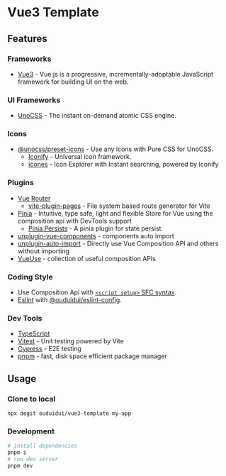 # Vue3 Template

## Features

### Frameworks

- [Vue3](https://vuejs.org/) - Vue.js is a progressive, incrementally-adoptable JavaScript framework for building UI on the web.

### UI Frameworks

- [UnoCSS](https://github.com/unocss/unocss) - The instant on-demand atomic CSS engine.

### Icons

- [@unocss/preset-icons](https://github.com/unocss/unocss/tree/main/packages/preset-icons) - Use any icons with Pure CSS for UnoCSS.
  - [Iconify](https://github.com/iconify/iconify) - Universal icon framework.
  - [icones](https://icones.netlify.app/) - Icon Explorer with Instant searching, powered by Iconify

### Plugins

- [Vue Router](https://router.vuejs.org/)
  - [vite-plugin-pages](https://github.com/hannoeru/vite-plugin-pages) - File system based route generator for Vite
- [Pinia](https://pinia.vuejs.org/) - Intuitive, type safe, light and flexible Store for Vue using the composition api with DevTools support
  -  [Pinia Persists](https://github.com/ouduidui/pinia-persists) - A pinia plugin for state persist.
- [unplugin-vue-components](https://github.com/antfu/unplugin-vue-components) - components auto import
- [unplugin-auto-import](https://github.com/antfu/unplugin-auto-import) - Directly use Vue Composition API and others without importing
- [VueUse](https://vueuse.org/) - collection of useful composition APIs

### Coding Style

- Use Composition Api with [`<script setup>` SFC syntax](https://vuejs.org/api/sfc-script-setup.html).
- [Eslint](https://eslint.org/) with [@ouduidui/eslint-config](https://github.com/ouduidui/eslint-config).

### Dev Tools

- [TypeScript](https://www.typescriptlang.org/)
- [Vitest](https://vitest.dev/) - Unit testing powered by Vite
- [Cypress](https://www.cypress.io/) - E2E testing
- [pnpm](https://pnpm.js.org/) - fast, disk space efficient package manager

## Usage

### Clone to local

```base
npx degit ouduidui/vue3-template my-app
```

### Development

```bash
# install dependencies
pnpm i
# run dev server
pnpm dev
```
